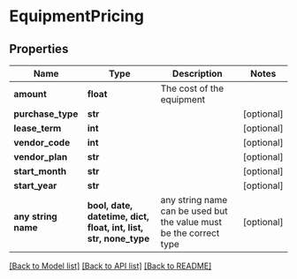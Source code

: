 # EquipmentPricing


## Properties
Name | Type | Description | Notes
------------ | ------------- | ------------- | -------------
**amount** | **float** | The cost of the equipment | 
**purchase_type** | **str** |  | [optional] 
**lease_term** | **int** |  | [optional] 
**vendor_code** | **int** |  | [optional] 
**vendor_plan** | **str** |  | [optional] 
**start_month** | **str** |  | [optional] 
**start_year** | **str** |  | [optional] 
**any string name** | **bool, date, datetime, dict, float, int, list, str, none_type** | any string name can be used but the value must be the correct type | [optional]

[[Back to Model list]](../README.md#documentation-for-models) [[Back to API list]](../README.md#documentation-for-api-endpoints) [[Back to README]](../README.md)


